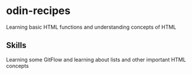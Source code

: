 # odin-recipes

Learning basic HTML functions and understanding concepts of HTML

## Skills

Learning some GitFlow and learning about lists and other important HTML concepts